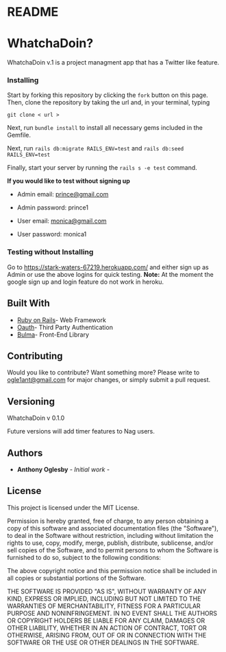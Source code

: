 # README

# WhatchaDoin?

WhatchaDoin v.1 is a project managment app that has a Twitter like feature.

### Installing

Start by forking this repository by clicking the `fork` button on this page.
Then, clone the repository by taking the url and, in your terminal, typing

`git clone < url >`

Next, run `bundle install` to install all necessary gems included in the Gemfile.

Next, run `rails db:migrate RAILS_ENV=test` and `rails db:seed RAILS_ENV=test`

Finally, start your server by running the `rails s -e test` command.

**If you would like to test without signing up**
* Admin email: prince@gmail.com
* Admin password: prince1

* User email: monica@gmail.com
* User password: monica1

### Testing without Installing

Go to https://stark-waters-67219.herokuapp.com/ and either sign up as Admin or use the above logins for quick testing.
**Note:** At the moment the google sign up and login feature do not work in heroku.


## Built With

* [Ruby on Rails](https://rubyonrails.org/)- Web Framework
* [Oauth](https://oauth.net/)- Third Party Authentication
* [Bulma](https://bulma.io/)- Front-End Library

## Contributing

Would you like to contribute? Want something more? Please write to ogle1ant@gmail.com for major changes, or simply submit a pull request.

## Versioning

WhatchaDoin v 0.1.0

Future versions will add timer features to Nag users.

## Authors

* **Anthony Oglesby** - *Initial work* -

## License

This project is licensed under the MIT License.

Permission is hereby granted, free of charge, to any person obtaining a copy of this software and associated documentation files (the "Software"), to deal in the Software without restriction, including without limitation the rights to use, copy, modify, merge, publish, distribute, sublicense, and/or sell copies of the Software, and to permit persons to whom the Software is furnished to do so, subject to the following conditions:

The above copyright notice and this permission notice shall be included in all copies or substantial portions of the Software.

THE SOFTWARE IS PROVIDED "AS IS", WITHOUT WARRANTY OF ANY KIND, EXPRESS OR IMPLIED, INCLUDING BUT NOT LIMITED TO THE WARRANTIES OF MERCHANTABILITY, FITNESS FOR A PARTICULAR PURPOSE AND NONINFRINGEMENT. IN NO EVENT SHALL THE AUTHORS OR COPYRIGHT HOLDERS BE LIABLE FOR ANY CLAIM, DAMAGES OR OTHER LIABILITY, WHETHER IN AN ACTION OF CONTRACT, TORT OR OTHERWISE, ARISING FROM, OUT OF OR IN CONNECTION WITH THE SOFTWARE OR THE USE OR OTHER DEALINGS IN THE SOFTWARE.
